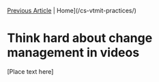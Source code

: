 [<i class="far fa-arrow-alt-circle-left"></i> Previous Article](prev-art.html) | <i class="fas fa-home"></i> Home](/cs-vtmit-practices/)

# Think hard about change management in videos

[Place text here]
